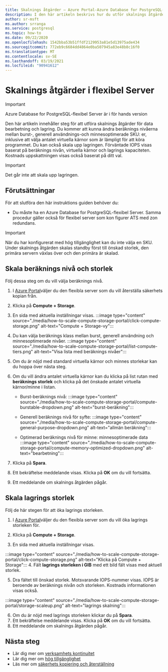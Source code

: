 ```yaml
---
title: Skalnings åtgärder – Azure Portal-Azure Database for PostgreSQL-flexibel Server
description: I den här artikeln beskrivs hur du utför skalnings åtgärder i Azure Database for PostgreSQL via Azure Portal.
author: sr-msft
ms.author: srranga
ms.service: postgresql
ms.topic: how-to
ms.date: 09/22/2020
ms.openlocfilehash: 1542bba53b51ffdf2129953a81e5d13975ade434
ms.sourcegitcommit: 772eb9c6684dd4864e0ba507945a83e48b8c16f0
ms.translationtype: MT
ms.contentlocale: sv-SE
ms.lasthandoff: 03/19/2021
ms.locfileid: "90941612"
---
```

# <a name="scale-operations-in-flexible-server"></a>Skalnings åtgärder i flexibel Server

> [!IMPORTANT]
> Azure Database for PostgreSQL-flexibel Server är i för hands version

Den här artikeln innehåller steg för att utföra skalnings åtgärder för data bearbetning och lagring. Du kommer att kunna ändra beräknings nivåerna mellan burst-, generell användnings-och minnesoptimerade SKU: er, inklusive att välja antalet virtuella kärnor som är lämpligt för att köra programmet. Du kan också skala upp lagringen. Förväntade IOPS visas baserat på beräknings nivån, virtuella kärnor och lagrings kapaciteten. Kostnads uppskattningen visas också baserat på ditt val.

> [!IMPORTANT]
> Det går inte att skala upp lagringen.

## <a name="pre-requisites"></a>Förutsättningar

För att slutföra den här instruktions guiden behöver du:

-   Du måste ha en Azure Database for PostgreSQL-flexibel Server. Samma procedur gäller också för flexibel server som kon figurer ATS med zon redundans.
> [!IMPORTANT]
> När du har konfigurerat med hög tillgänglighet kan du inte välja en SKU. Under skalnings åtgärden skalas standby först till önskad storlek, den primära servern växlas över och den primära är skalad. 

## <a name="scaling-the-compute-tier-and-size"></a>Skala beräknings nivå och storlek

Följ dessa steg om du vill välja beräknings nivå.
 
1.  I [Azure Portal](https://portal.azure.com/)väljer du den flexibla server som du vill återställa säkerhets kopian från.

2.  Klicka på **Compute + Storage**.

3.  En sida med aktuella inställningar visas.
 :::image type="content" source="./media/how-to-scale-compute-storage-portal/click-compute-storage.png" alt-text="Compute + Storage-vy":::

4.  Du kan välja beräknings klass mellan burst, generell användning och minnesoptimerade nivåer.
   :::image type="content" source="./media/how-to-scale-compute-storage-portal/list-compute-tiers.png" alt-text="Visa lista med beräknings nivåer":::


5.  Om du är nöjd med standard virtuella kärnor och minnes storlekar kan du hoppa över nästa steg.

6.  Om du vill ändra antalet virtuella kärnor kan du klicka på list rutan med **beräknings storlek** och klicka på det önskade antalet virtuella kärnor/minne i listan.
    
    - Burst-beräknings nivå: :::image type="content" source="./media/how-to-scale-compute-storage-portal/compute-burstable-dropdown.png" alt-text="burst-beräkning":::

    - Generell beräknings nivå för syfte: :::image type="content" source="./media/how-to-scale-compute-storage-portal/compute-general-purpose-dropdown.png" alt-text="allmän beräkning":::

    - Optimerad beräknings nivå för minne: minnesoptimerade data :::image type="content" source="./media/how-to-scale-compute-storage-portal/compute-memory-optimized-dropdown.png" alt-text="bearbetning":::

7.  Klicka på **Spara**. 
8.  Ett bekräftelse meddelande visas. Klicka på **OK** om du vill fortsätta. 
9.  Ett meddelande om skalnings åtgärden pågår.


## <a name="scaling-storage-size"></a>Skala lagrings storlek

Följ de här stegen för att öka lagrings storleken.

1.  I [Azure Portal](https://portal.azure.com/)väljer du den flexibla server som du vill öka lagrings storleken för.
2.  Klicka på **Compute + Storage**.

3.  En sida med aktuella inställningar visas.
   
:::image type="content" source="./media/how-to-scale-compute-storage-portal/click-compute-storage.png" alt-text="Klicka på Compute + Storage":::
4.  Fält **lagrings storleken i GIB** med ett bild fält visas med aktuell storlek.

5.  Dra fältet till önskad storlek. Motsvarande IOPS-nummer visas. IOPS är beroende av beräknings nivån och storleken. Kostnads informationen visas också. 

 :::image type="content" source="./media/how-to-scale-compute-storage-portal/storage-scaleup.png" alt-text="lagrings skalning":::

6.  Om du är nöjd med lagrings storleken klickar du på **Spara**. 
7.  Ett bekräftelse meddelande visas. Klicka på **OK** om du vill fortsätta. 
8.  Ett meddelande om skalnings åtgärden pågår.

## <a name="next-steps"></a>Nästa steg

-   Lär dig mer om [verksamhets kontinuitet](./concepts-business-continuity.md)
-   Lär dig mer om [hög tillgänglighet](./concepts-high-availability.md)
-   Läs mer om [säkerhets kopiering och återställning](./concepts-backup-restore.md)
